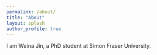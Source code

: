 ```yaml
---
permalink: /about/
title: "About"
layout: splash
author_profile: true
---
```


I am Weina Jin, a PhD student at Simon Fraser University.
